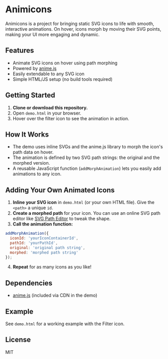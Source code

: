 # Animicons

Animicons is a project for bringing static SVG icons to life with smooth, interactive animations. On hover, icons morph by moving their SVG points, making your UI more engaging and dynamic.

## Features
- Animate SVG icons on hover using path morphing
- Powered by [anime.js](https://animejs.com/)
- Easily extendable to any SVG icon
- Simple HTML/JS setup (no build tools required)

## Getting Started

1. **Clone or download this repository.**
2. Open `demo.html` in your browser.
3. Hover over the filter icon to see the animation in action.

## How It Works
- The demo uses inline SVGs and the anime.js library to morph the icon's path data on hover.
- The animation is defined by two SVG path strings: the original and the morphed version.
- A reusable JavaScript function (`addMorphAnimation`) lets you easily add animations to any icon.

## Adding Your Own Animated Icons
1. **Inline your SVG icon** in `demo.html` (or your own HTML file). Give the `<path>` a unique `id`.
2. **Create a morphed path** for your icon. You can use an online SVG path editor like [SVG Path Editor](https://yqnn.github.io/svg-path-editor/) to tweak the shape.
3. **Call the animation function:**

```js
addMorphAnimation({
  iconId: 'yourIconContainerId',
  pathId: 'yourPathId',
  original: 'original path string',
  morphed: 'morphed path string'
});
```

4. **Repeat** for as many icons as you like!

## Dependencies
- [anime.js](https://cdnjs.cloudflare.com/ajax/libs/animejs/3.2.1/anime.min.js) (included via CDN in the demo)

## Example
See `demo.html` for a working example with the Filter icon.

## License
MIT
